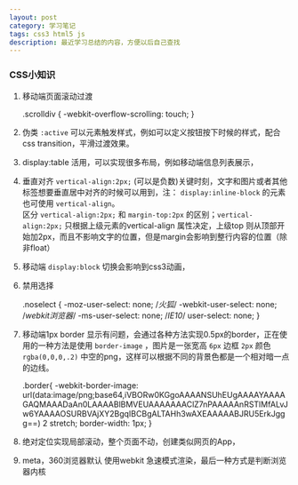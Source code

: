 ```yaml
---
layout: post
category: 学习笔记
tags: css3 html5 js
description: 最近学习总结的内容，方便以后自己查找
---
```


### CSS小知识

  1. 移动端页面滚动过渡

		.scrolldiv { 
			-webkit-overflow-scrolling: touch;
		}

  2. 伪类 `:active` 可以元素触发样式，例如可以定义按钮按下时候的样式，配合css transition，平滑过渡效果。
  3. display:table 活用，可以实现很多布局，例如移动端信息列表展示，
  4. 垂直对齐 `vertical-align:2px;` (可以是负数)关键时刻，文字和图片或者其他标签想要垂直居中对齐的时候可以用到，注： `display:inline-block` 的元素也可使用 `vertical-align`。  
  区分 `vertical-align:2px;` 和 `margin-top:2px` 的区别；`vertical-align:2px;` 只根据上级元素的vertical-align 属性决定，上级top 则从顶部开始加2px，而且不影响文字的位置，但是margin会影响到整行内容的位置（除非float）
  5. 移动端 `display:block` 切换会影响到css3动画，
  6. 禁用选择

  		.noselect {
			-moz-user-select: none; /*火狐*/
			-webkit-user-select: none; /*webkit浏览器*/
			-ms-user-select: none; /*IE10*/
			user-select: none;
		}
  
  7. 移动端1px border 显示有问题，会通过各种方法实现0.5px的border，正在使用的一种方法是使用 `border-image` ，图片是一张宽高 `6px`  边框 `2px`  颜色 `rgba(0,0,0,.2)`  中空的png，这样可以根据不同的背景色都是一个相对暗一点的边线。

		.border{
			-webkit-border-image: url(data:image/png;base64,iVBORw0KGgoAAAANSUhEUgAAAAYAAAAGAQMAAADaAn0LAAAABlBMVEUAAAAAAAClZ7nPAAAAAnRSTlMfALvJw6YAAAAOSURBVAjXY2BgqIBCBgALTAHh3wAXEAAAAABJRU5ErkJggg==) 2 stretch;
			border-width: 1px;
		}

  8. 绝对定位实现局部滚动，整个页面不动，创建类似网页的App，
  9. meta，360浏览器默认 使用webkit 急速模式渲染，最后一种方式是判断浏览器内核

  		<meta name="renderer" content="webkit">
		
		<meta name="force-rendering" contect="WebKit">
		<meta http-equiv="X-UA-Compatible" content="chrome=1" >


[jekyll]: http://jekyllrb.com/ "Jekyll 官方文档"
[emacs-jekyll]: https://github.com/diasjorge/jekyll.el "Emacs Jekyll 插件"
[emacs-jekyll-better]: https://github.com/tangjiujun/emacs.d/blob/master/custom-util/jekyll.el "修改后的 Emacs Jekyll 插件"
